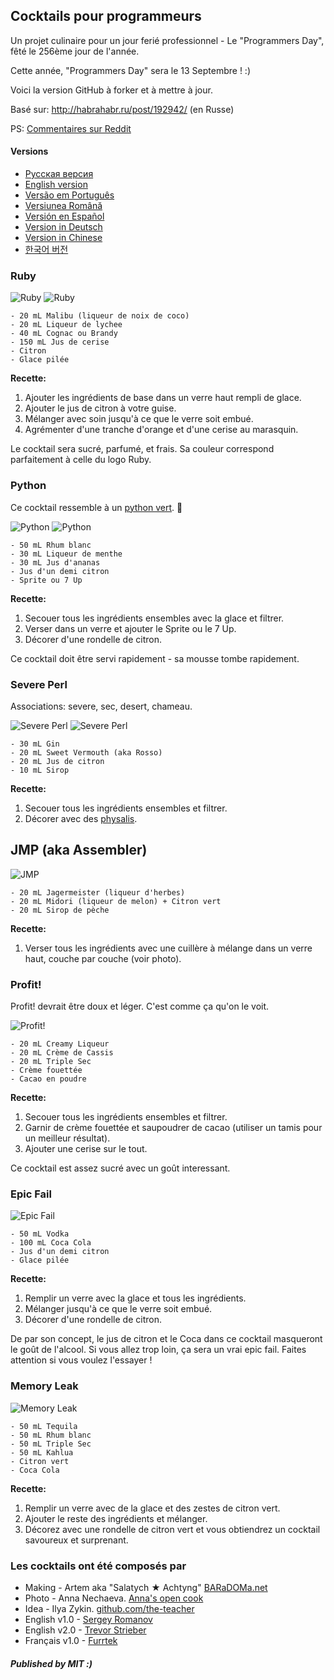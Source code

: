 ## Cocktails pour programmeurs

Un projet culinaire pour un jour ferié professionnel - Le "Programmers Day", fêté le 256ème jour de l'année.

Cette année, "Programmers Day" sera le 13 Septembre ! :)

Voici la version GitHub à forker et à mettre à jour.

Basé sur: http://habrahabr.ru/post/192942/ (en Russe)

PS: [Commentaires sur Reddit](http://www.reddit.com/r/programming/comments/1m6n2g/cocktails_for_programmers/)

#### Versions

* [Pусская версия](README.md)
* [English version](cocktails_for_programers.md)
* [Versão em Português](coqueteis_para_programadores.md)
* [Versiunea Română](cocktailuri_pentru_programatori.md)
* [Versión en Español](cócteles_para_programadores.md)
* [Version in Deutsch](cocktails_fuer_programmierer.md)
* [Version in Chinese](程序员鸡尾酒.md)
* [한국어 버전](프로그래머를_위한_칵테일.md)

### Ruby

<img src="http://habr.habrastorage.org/post_images/d9a/b87/91d/d9ab8791dff93a03020fc96faf408c48.jpg" alt="Ruby" title="Ruby" />

<img src="http://habr.habrastorage.org/post_images/c50/c74/b1b/c50c74b1bad7a7a785c5055eaeb6a0aa.jpg" alt="Ruby" title="Ruby" />

```
- 20 mL Malibu (liqueur de noix de coco)
- 20 mL Liqueur de lychee
- 40 mL Cognac ou Brandy
- 150 mL Jus de cerise
- Citron
- Glace pilée
```

**Recette:**

1.  Ajouter les ingrédients de base dans un verre haut rempli de glace.
2.  Ajouter le jus de citron à votre guise.
3.  Mélanger avec soin jusqu'à ce que le verre soit embué.
4.  Agrémenter d'une tranche d'orange et d'une cerise au marasquin.

Le cocktail sera sucré, parfumé, et frais. Sa couleur correspond parfaitement à celle du logo Ruby.

### Python

Ce cocktail ressemble à un [python vert](https://www.google.ru/search?q=green+python&ie=UTF-8&tbm=isch&source=og). :snake:

<img src="http://habr.habrastorage.org/post_images/a81/043/540/a81043540b546fe94fd3f8228c1be439.jpg" alt="Python" title="Python" />

<img src="http://habr.habrastorage.org/post_images/8b2/170/619/8b21706197f93ffde4f8f1d7cb9c444b.jpg" alt="Python" title="Python" />

```
- 50 mL Rhum blanc
- 30 mL Liqueur de menthe
- 30 mL Jus d'ananas
- Jus d'un demi citron
- Sprite ou 7 Up
```

**Recette:**

1.  Secouer tous les ingrédients ensembles avec la glace et filtrer.
2.  Verser dans un verre et ajouter le Sprite ou le 7 Up.
3.  Décorer d'une rondelle de citron.

Ce cocktail doit être servi rapidement - sa mousse tombe rapidement.

### Severe Perl

Associations: severe, sec, desert, chameau.

<img src="http://habr.habrastorage.org/post_images/122/4c2/773/1224c27737964d566311aae4fae37829.jpg" alt="Severe Perl" title="Severe Perl" />

<img src="http://habr.habrastorage.org/post_images/335/a14/7a8/335a147a8eff811aa6cf6470c84181bd.jpg" alt="Severe Perl" title="Severe Perl" />

```
- 30 mL Gin
- 20 mL Sweet Vermouth (aka Rosso)
- 20 mL Jus de citron
- 10 mL Sirop
```

**Recette:**

1.  Secouer tous les ingrédients ensembles et filtrer.
2.  Décorer avec des [physalis](http://fr.wikipedia.org/wiki/Physalis).

## JMP (aka Assembler)

<img src="http://habr.habrastorage.org/post_images/e40/2f5/004/e402f5004acdd7ad9f7d834fed1dc6f1.jpg" alt="JMP" title="JMP" />

```
- 20 mL Jagermeister (liqueur d'herbes)
- 20 mL Midori (liqueur de melon) + Citron vert
- 20 mL Sirop de pèche
```

**Recette:**

1.  Verser tous les ingrédients avec une cuillère à mélange dans un verre haut, couche par couche (voir photo).

### Profit!

Profit! devrait être doux et léger. C'est comme ça qu'on le voit.

<img src="http://habr.habrastorage.org/post_images/962/c3f/122/962c3f12264c8baf7c00d7f5c2322905.jpg" alt="Profit!" title="Profit!"/>

```
- 20 mL Creamy Liqueur
- 20 mL Crème de Cassis
- 20 mL Triple Sec
- Crème fouettée
- Cacao en poudre
```

**Recette:**

1.  Secouer tous les ingrédients ensembles et filtrer.
2.  Garnir de crème fouettée et saupoudrer de cacao (utiliser un tamis pour un meilleur résultat).
3.  Ajouter une cerise sur le tout.

Ce cocktail est assez sucré avec un goût interessant.

### Epic Fail

<img src="http://habr.habrastorage.org/post_images/56f/3dc/235/56f3dc2353b0f845a3e8c29512f68dd7.jpg" alt="Epic Fail" title="Epic Fail" />

```
- 50 mL Vodka
- 100 mL Coca Cola
- Jus d'un demi citron
- Glace pilée
```

**Recette:**

1.  Remplir un verre avec la glace et tous les ingrédients.
2.  Mélanger jusqu'à ce que le verre soit embué.
3.  Décorer d'une rondelle de citron.

De par son concept, le jus de citron et le Coca dans ce cocktail masqueront le goût de l'alcool. Si vous allez trop loin, ça sera un vrai epic fail. Faites attention si vous voulez l'essayer !

### Memory Leak

<img src="http://habr.habrastorage.org/post_images/6e8/159/0bf/6e81590bfa8295c4129415063b9ffde7.jpg" alt="Memory Leak" title="Memory Leak" />

```
- 50 mL Tequila
- 50 mL Rhum blanc
- 50 mL Triple Sec
- 50 mL Kahlua
- Citron vert
- Coca Cola
```

**Recette:**

1.  Remplir un verre avec de la glace et des zestes de citron vert.
2.  Ajouter le reste des ingrédients et mélanger.
3.  Décorez avec une rondelle de citron vert et vous obtiendrez un cocktail savoureux et surprenant.

### Les cocktails ont été composés par

* Making - Artem aka "Salatych ★ Achtyng" [BARaDOMa.net](http://vk.com/baradomanet)
* Photo - Anna Nechaeva. [Anna's open cook](http://open-cook.ru)
* Idea - Ilya Zykin. [github.com/the-teacher](https://github.com/the-teacher)
* English v1.0 - [Sergey Romanov](https://github.com/srg-rmnv)
* English v2.0 - [Trevor Strieber](https://github.com/TrevorS)
* Français v1.0 - [Furrtek](https://github.com/furrtek)

##### Published by MIT :)







